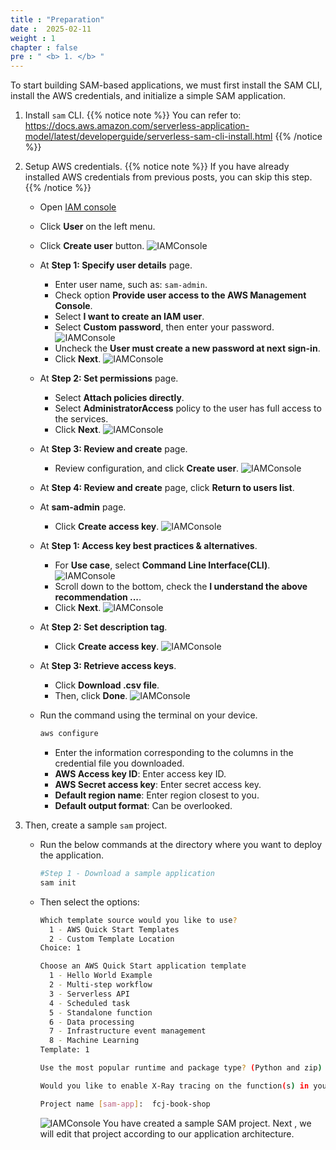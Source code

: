```yaml
---
title : "Preparation"
date :  2025-02-11
weight : 1 
chapter : false
pre : " <b> 1. </b> "
---
```

To start building SAM-based applications, we must first install the SAM CLI, install the AWS credentials, and initialize a simple SAM application.

1. Install ``sam`` CLI.
{{% notice note %}}
You can refer to: <https://docs.aws.amazon.com/serverless-application-model/latest/developerguide/serverless-sam-cli-install.html>
{{% /notice %}}

2. Setup AWS credentials.
{{% notice note %}}
If you have already installed AWS credentials from previous posts, you can skip this step.
{{% /notice %}}
    - Open [IAM console](https://us-east-1.console.aws.amazon.com/iamv2/home?region=us-east-1#/home)
    - Click **User** on the left menu.
    - Click **Create user** button.
    ![IAMConsole](/images/temp/1/1.png?width=90pc)
    - At **Step 1: Specify user details** page.
      - Enter user name, such as: `sam-admin`.
      - Check option **Provide user access to the AWS Management Console**.
      - Select **I want to create an IAM user**.
      - Select **Custom password**, then enter your password.
      ![IAMConsole](/images/temp/1/2.png?width=90pc)
      - Uncheck the **User must create a new password at next sign-in**.
      - Click **Next**.
      ![IAMConsole](/images/temp/1/3.png?width=90pc)
    - At **Step 2: Set permissions** page.
      - Select **Attach policies directly**.
      - Select **AdministratorAccess** policy to the user has full access to the services.
      - Click **Next**.
      ![IAMConsole](/images/temp/1/4.png?width=90pc)
    - At **Step 3: Review and create** page.
      - Review configuration, and click **Create user**.
      ![IAMConsole](/images/temp/1/5.png?width=90pc)
    - At **Step 4: Review and create** page, click **Return to users list**.
    - At **sam-admin** page.
      - Click **Create access key**.
      ![IAMConsole](/images/temp/1/6.png?width=90pc)
    - At **Step 1: Access key best practices & alternatives**.
      - For **Use case**, select **Command Line Interface(CLI)**.
        ![IAMConsole](/images/temp/1/7.png?width=90pc)
      - Scroll down to the bottom, check the **I understand the above recommendation ...**.
      - Click **Next**.
        ![IAMConsole](/images/temp/1/8.png?width=90pc)
    - At **Step 2: Set description tag**.
      - Click **Create access key**.
        ![IAMConsole](/images/temp/1/9.png?width=90pc)
    - At **Step 3: Retrieve access keys**.
      - Click **Download .csv file**.
      - Then, click **Done**.
        ![IAMConsole](/images/temp/1/10.png?width=90pc)
    - Run the command using the terminal on your device.

        ```bash
        aws configure
        ```

      - Enter the information corresponding to the columns in the credential file you downloaded.
      - **AWS Access key ID**: Enter access key ID.
      - **AWS Secret access key**: Enter secret access key.
      - **Default region name**: Enter region closest to you.
      - **Default output format**: Can be overlooked.

3. Then, create a sample ``sam`` project.
    - Run the below commands at the directory where you want to deploy the application.

      ```bash
      #Step 1 - Download a sample application
      sam init
      ```

    - Then select the options:

      ```bash
      Which template source would you like to use?
        1 - AWS Quick Start Templates
        2 - Custom Template Location
      Choice: 1

      Choose an AWS Quick Start application template
        1 - Hello World Example
        2 - Multi-step workflow
        3 - Serverless API
        4 - Scheduled task
        5 - Standalone function
        6 - Data processing
        7 - Infrastructure event management
        8 - Machine Learning
      Template: 1

      Use the most popular runtime and package type? (Python and zip) [y/N]: y

      Would you like to enable X-Ray tracing on the function(s) in your application?  [y/N]: N

      Project name [sam-app]:  fcj-book-shop
      ```

      ![IAMConsole](/images/temp/1/11.png?width=90pc)
You have created a sample SAM project. Next , we will edit that project according to our application architecture.
